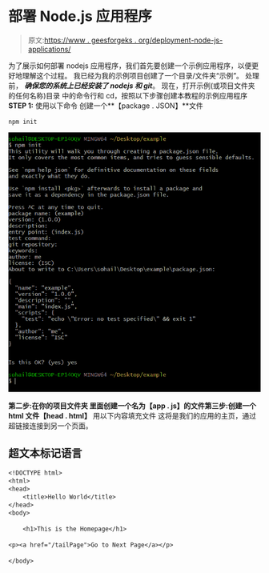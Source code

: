 # 部署 Node.js 应用程序

> 原文:[https://www . geesforgeks . org/deployment-node-js-applications/](https://www.geeksforgeeks.org/deploying-node-js-applications/)

为了展示如何部署 nodejs 应用程序，我们首先要创建一个示例应用程序，以便更好地理解这个过程。
我已经为我的示例项目创建了一个目录/文件夹“示例”。
处理前， ***确保您的系统上已经安装了 nodejs 和 git***。
现在，打开示例(或项目文件夹的任何名称)目录
中的命令行和 cd，按照以下步骤创建本教程的示例应用程序
**STEP 1:** 使用以下命令
创建一个**【package . JSON】**文件

```
npm init
```

![npm init](img/3e4546154b3d429db8995d4045cb1032.png)

**第二步:**在你的项目文件夹
里面创建一个名为**【app . js】**的文件**第三步:**创建一个 html 文件**【head . html】**
用以下内容填充文件
这将是我们的应用的主页，通过超链接连接到另一个页面。

## 超文本标记语言

```
<!DOCTYPE html>
<html>
<head>
    <title>Hello World</title>
</head>
<body>

    <h1>This is the Homepage</h1>

<p><a href="/tailPage">Go to Next Page</a></p>

</body>
```